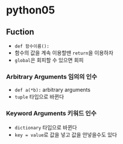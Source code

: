 # python05

## Fuction
- `def 함수이름():`
- 함수의 값을 계속 이용할땐 `return`을 이용하자
- `global`은 회피할 수 있으면 회피

### Arbitrary Arguments 임의의 인수
- `def a(*b):` arbitrary arguments
- `tuple` 타입으로 바뀐다
### Keyword Arguments 키워드 인수
- `dictionary` 타입으로 바뀐다
- `key = value`로 값을 넣고 값을 안넣을수도 있다




